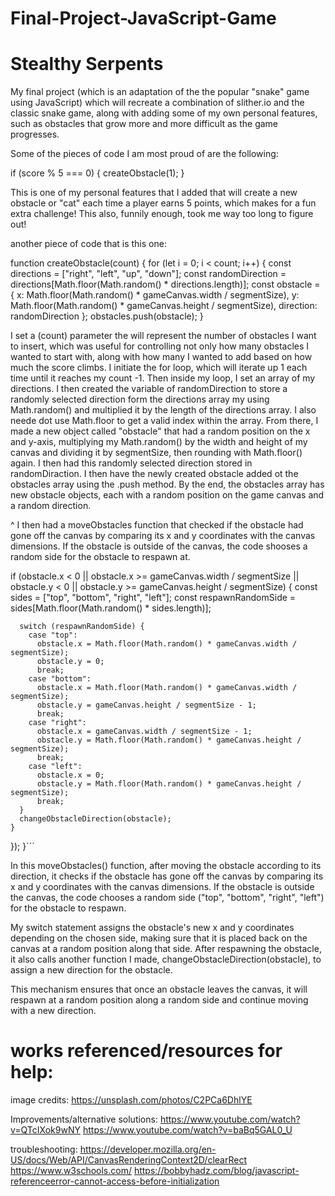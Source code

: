 # Final-Project-JavaScript-Game

# Stealthy Serpents

My final project (which is an adaptation of the the popular "snake" game using JavaScript) which will recreate a combination of slither.io and the classic snake game, along with adding some of my own personal features, such as obstacles that grow more and more difficult as the game progresses.

Some of the pieces of code I am most proud of are the following:

if (score % 5 === 0) {
      createObstacle(1);
    }

This is one of my personal features that I added that will create a new obstacle or "cat" each time a player earns 5 points, which makes for a fun extra challenge! This also, funnily enough, took me way too long to figure out!

another piece of code that is this one: 

function createObstacle(count) {
  for (let i = 0; i < count; i++) {
    const directions = ["right", "left", "up", "down"];
    const randomDirection = directions[Math.floor(Math.random() * directions.length)];
    const obstacle = {
      x: Math.floor(Math.random() * gameCanvas.width / segmentSize),
      y: Math.floor(Math.random() * gameCanvas.height / segmentSize),
      direction: randomDirection
    };
    obstacles.push(obstacle);
  }


I set a (count) parameter the will represent the number of obstacles I want to insert, which was useful for controlling not only how many obstacles I wanted to start with, along with how many I wanted to add based on how much the score climbs. I initiate the for loop, which will iterate up 1 each time until it reaches my count -1. Then inside my loop, I set an array of my directions. I then created the variable of randomDirection to store a randomly selected direction form the directions array my using Math.random() and multiplied it by the length of the directions array. I also neede dot use Math.floor to get a valid index within the array. From there, I made a new object called "obstacle" that had a random position on the x and y-axis, multiplying my Math.random() by the width and height of my canvas and dividing it by segmentSize, then rounding with Math.floor() again. I then had this randomly selected direction stored in randomDiraction. I then have the newly created obstacle added ot the obstacles array using the .push method. By the end, the obstacles array has new obstacle objects, each with a random position on the game canvas and a random direction.

^ I then had a moveObstacles function that checked if the obstacle had gone off the canvas by comparing its x and y coordinates with the canvas dimensions. If the obstacle is outside of the canvas, the code shooses a random side for the obstacle to respawn at.

if (obstacle.x < 0 || obstacle.x >= gameCanvas.width / segmentSize || obstacle.y < 0 || obstacle.y >= gameCanvas.height / segmentSize) {
      const sides = ["top", "bottom", "right", "left"];
      const respawnRandomSide = sides[Math.floor(Math.random() * sides.length)];

      switch (respawnRandomSide) {
        case "top":
          obstacle.x = Math.floor(Math.random() * gameCanvas.width / segmentSize);
          obstacle.y = 0;
          break;
        case "bottom":
          obstacle.x = Math.floor(Math.random() * gameCanvas.width / segmentSize);
          obstacle.y = gameCanvas.height / segmentSize - 1;
          break;
        case "right":
          obstacle.x = gameCanvas.width / segmentSize - 1;
          obstacle.y = Math.floor(Math.random() * gameCanvas.height / segmentSize);
          break;
        case "left":
          obstacle.x = 0;
          obstacle.y = Math.floor(Math.random() * gameCanvas.height / segmentSize);
          break;
      }
      changeObstacleDirection(obstacle);
    }
  });
}```


In this moveObstacles() function, after moving the obstacle according to its direction, it checks if the obstacle has gone off the canvas by comparing its x and y coordinates with the canvas dimensions. If the obstacle is outside the canvas, the code chooses a random side ("top", "bottom", "right", "left") for the obstacle to respawn.

My switch statement assigns the obstacle's new x and y coordinates depending on the chosen side, making sure that it is placed back on the canvas at a random position along that side. After respawning the obstacle, it also calls another function I made, changeObstacleDirection(obstacle), to assign a new direction for the obstacle.

This mechanism ensures that once an obstacle leaves the canvas, it will respawn at a random position along a random side and continue moving with a new direction.



# works referenced/resources for help:

image credits: 
https://unsplash.com/photos/C2PCa6DhlYE

Improvements/alternative solutions: 
https://www.youtube.com/watch?v=QTcIXok9wNY
https://www.youtube.com/watch?v=baBq5GAL0_U

troubleshooting:
https://developer.mozilla.org/en-US/docs/Web/API/CanvasRenderingContext2D/clearRect
https://www.w3schools.com/
 https://bobbyhadz.com/blog/javascript-referenceerror-cannot-access-before-initialization

